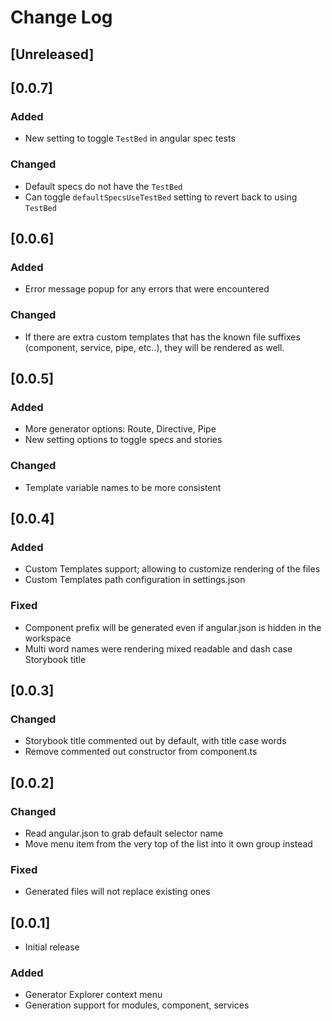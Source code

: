 # Change Log

## [Unreleased]

## [0.0.7]
### Added
- New setting to toggle `TestBed` in angular spec tests
### Changed
- Default specs do not have the `TestBed`
- Can toggle `defaultSpecsUseTestBed` setting to revert back to using `TestBed`


## [0.0.6]
### Added
- Error message popup for any errors that were encountered
### Changed
- If there are extra custom templates that has the known file suffixes (component, service, pipe, etc..), they will be rendered as well.

## [0.0.5]
### Added
- More generator options: Route, Directive, Pipe
- New setting options to toggle specs and stories
### Changed
- Template variable names to be more consistent

## [0.0.4]
### Added
- Custom Templates support; allowing to customize rendering of the files
- Custom Templates path configuration in settings.json

### Fixed
- Component prefix will be generated even if angular.json is hidden in the workspace
- Multi word names were rendering mixed readable and dash case Storybook title

## [0.0.3]
### Changed
- Storybook title commented out by default, with title case words
- Remove commented out constructor from component.ts

## [0.0.2]
### Changed
- Read angular.json to grab default selector name
- Move menu item from the very top of the list into it own group instead
### Fixed
- Generated files will not replace existing ones

## [0.0.1]
- Initial release
### Added
- Generator Explorer context menu
- Generation support for modules, component, services
